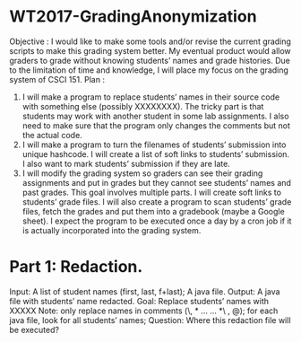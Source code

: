 # WT2017-GradingAnonymization
Objective :
I would like to make some tools and/or revise the current grading scripts to make
this grading system better. My eventual product would allow graders to grade without knowing students’ names and grade histories. Due to the limitation of time and knowledge, I will place my focus on the grading system of CSCI 151.
Plan :
1. I will make a program to replace students’ names in their source code with something else (possibly XXXXXXXX). The tricky part is that students may work with another student in some lab assignments. I also need to make sure that the program only changes the comments but not the actual code.
2. I will make a program to turn the filenames of students’ submission into unique hashcode. I will create a list of soft links to students’ submission. I also want to mark students’ submission if they are late.
3. I will modify the grading system so graders can see their grading assignments and put in grades but they cannot see students’ names and past grades. This goal involves multiple parts. I will create soft links to students’ grade files. I will also create a program to scan students’ grade files, fetch the grades and put them into a gradebook (maybe a Google sheet). I expect the program to be executed once a day by a cron job if it is actually incorporated into the grading system.
# Part 1: Redaction.
Input: A list of student names (first, last, f+last); A java file.
Output: A java file with students’ name redacted.
Goal: Replace students’ names with XXXXX
Note: only replace names in comments (\\, \* … … *\ , @); 
for each java file, look for all students’ names;
Question: Where this redaction file will be executed?
